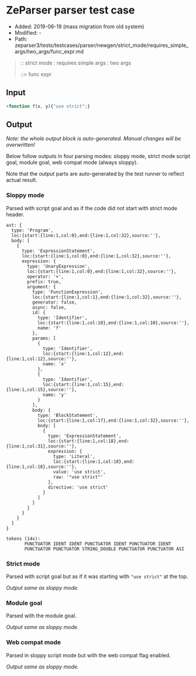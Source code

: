 # ZeParser parser test case

- Added: 2019-06-19 (mass migration from old system)
- Modified: -
- Path: zeparser3/tests/testcases/parser/newgen/strict_mode/requires_simple_args/two_args/func_expr.md

> :: strict mode : requires simple args : two args
>
> ::> func expr

## Input

`````js
+function f(x, y){"use strict";}
`````

## Output

_Note: the whole output block is auto-generated. Manual changes will be overwritten!_

Below follow outputs in four parsing modes: sloppy mode, strict mode script goal, module goal, web compat mode (always sloppy).

Note that the output parts are auto-generated by the test runner to reflect actual result.

### Sloppy mode

Parsed with script goal and as if the code did not start with strict mode header.

`````
ast: {
  type: 'Program',
  loc:{start:{line:1,col:0},end:{line:1,col:32},source:''},
  body: [
    {
      type: 'ExpressionStatement',
      loc:{start:{line:1,col:0},end:{line:1,col:32},source:''},
      expression: {
        type: 'UnaryExpression',
        loc:{start:{line:1,col:0},end:{line:1,col:32},source:''},
        operator: '+',
        prefix: true,
        argument: {
          type: 'FunctionExpression',
          loc:{start:{line:1,col:1},end:{line:1,col:32},source:''},
          generator: false,
          async: false,
          id: {
            type: 'Identifier',
            loc:{start:{line:1,col:10},end:{line:1,col:10},source:''},
            name: 'f'
          },
          params: [
            {
              type: 'Identifier',
              loc:{start:{line:1,col:12},end:{line:1,col:12},source:''},
              name: 'x'
            },
            {
              type: 'Identifier',
              loc:{start:{line:1,col:15},end:{line:1,col:15},source:''},
              name: 'y'
            }
          ],
          body: {
            type: 'BlockStatement',
            loc:{start:{line:1,col:17},end:{line:1,col:32},source:''},
            body: [
              {
                type: 'ExpressionStatement',
                loc:{start:{line:1,col:18},end:{line:1,col:31},source:''},
                expression: {
                  type: 'Literal',
                  loc:{start:{line:1,col:18},end:{line:1,col:18},source:''},
                  value: 'use strict',
                  raw: '"use strict"'
                },
                directive: 'use strict'
              }
            ]
          }
        }
      }
    }
  ]
}

tokens (14x):
       PUNCTUATOR IDENT IDENT PUNCTUATOR IDENT PUNCTUATOR IDENT
       PUNCTUATOR PUNCTUATOR STRING_DOUBLE PUNCTUATOR PUNCTUATOR ASI
`````

### Strict mode

Parsed with script goal but as if it was starting with `"use strict"` at the top.

_Output same as sloppy mode._

### Module goal

Parsed with the module goal.

_Output same as sloppy mode._

### Web compat mode

Parsed in sloppy script mode but with the web compat flag enabled.

_Output same as sloppy mode._
